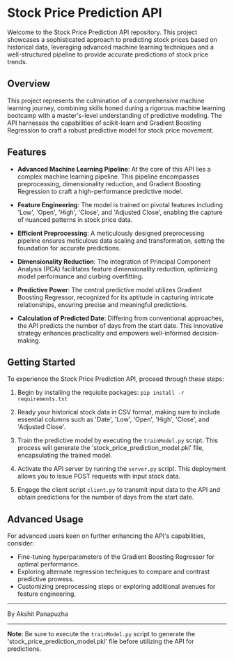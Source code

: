 # Stock Price Prediction API

Welcome to the Stock Price Prediction API repository. This project showcases a sophisticated approach to predicting stock prices based on historical data, leveraging advanced machine learning techniques and a well-structured pipeline to provide accurate predictions of stock price trends.

## Overview

This project represents the culmination of a comprehensive machine learning journey, combining skills honed during a rigorous machine learning bootcamp with a master's-level understanding of predictive modeling. The API harnesses the capabilities of scikit-learn and Gradient Boosting Regression to craft a robust predictive model for stock price movement.

## Features

- **Advanced Machine Learning Pipeline**: At the core of this API lies a complex machine learning pipeline. This pipeline encompasses preprocessing, dimensionality reduction, and Gradient Boosting Regression to craft a high-performance predictive model.

- **Feature Engineering**: The model is trained on pivotal features including 'Low', 'Open', 'High', 'Close', and 'Adjusted Close', enabling the capture of nuanced patterns in stock price data.

- **Efficient Preprocessing**: A meticulously designed preprocessing pipeline ensures meticulous data scaling and transformation, setting the foundation for accurate predictions.

- **Dimensionality Reduction**: The integration of Principal Component Analysis (PCA) facilitates feature dimensionality reduction, optimizing model performance and curbing overfitting.

- **Predictive Power**: The central predictive model utilizes Gradient Boosting Regressor, recognized for its aptitude in capturing intricate relationships, ensuring precise and meaningful predictions.

- **Calculation of Predicted Date**: Differing from conventional approaches, the API predicts the number of days from the start date. This innovative strategy enhances practicality and empowers well-informed decision-making.

## Getting Started

To experience the Stock Price Prediction API, proceed through these steps:

1. Begin by installing the requisite packages: `pip install -r requirements.txt`

2. Ready your historical stock data in CSV format, making sure to include essential columns such as 'Date', 'Low', 'Open', 'High', 'Close', and 'Adjusted Close'.

3. Train the predictive model by executing the `trainModel.py` script. This process will generate the 'stock_price_prediction_model.pkl' file, encapsulating the trained model.

4. Activate the API server by running the `server.py` script. This deployment allows you to issue POST requests with input stock data.

5. Engage the client script `client.py` to transmit input data to the API and obtain predictions for the number of days from the start date.

## Advanced Usage

For advanced users keen on further enhancing the API's capabilities, consider:

- Fine-tuning hyperparameters of the Gradient Boosting Regressor for optimal performance.
- Exploring alternate regression techniques to compare and contrast predictive prowess.
- Customizing preprocessing steps or exploring additional avenues for feature engineering.

--------
By Akshit Panapuzha

---

**Note**: Be sure to execute the `trainModel.py` script to generate the 'stock_price_prediction_model.pkl' file before utilizing the API for predictions.
